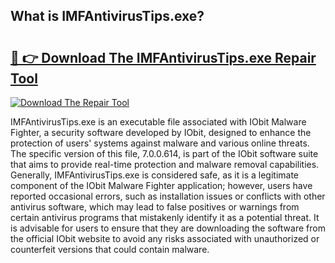 ## What is IMFAntivirusTips.exe? 

# <h2><a href="https://exedetect.com/download.php?IMFAntivirusTips.exe">🔗 👉 Download The IMFAntivirusTips.exe Repair Tool</a></h2>

[![Download The Repair Tool](https://exedetect.com/download-button.jpg)](https://exedetect.com/download.php?IMFAntivirusTips.exe)

IMFAntivirusTips.exe is an executable file associated with IObit Malware Fighter, a security software developed by IObit, designed to enhance the protection of users' systems against malware and various online threats. The specific version of this file, 7.0.0.614, is part of the IObit software suite that aims to provide real-time protection and malware removal capabilities. Generally, IMFAntivirusTips.exe is considered safe, as it is a legitimate component of the IObit Malware Fighter application; however, users have reported occasional errors, such as installation issues or conflicts with other antivirus software, which may lead to false positives or warnings from certain antivirus programs that mistakenly identify it as a potential threat. It is advisable for users to ensure that they are downloading the software from the official IObit website to avoid any risks associated with unauthorized or counterfeit versions that could contain malware.